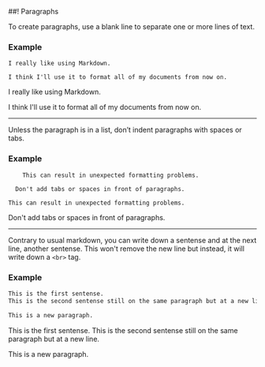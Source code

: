 ##! Paragraphs

To create paragraphs, use a blank line to separate one or more lines of text.

### Example
```
I really like using Markdown.

I think I'll use it to format all of my documents from now on.
```

I really like using Markdown.

I think I'll use it to format all of my documents from now on.

---

Unless the paragraph is in a list, don’t indent paragraphs with spaces or tabs.

### Example
```
    This can result in unexpected formatting problems.

  Don't add tabs or spaces in front of paragraphs.
```

    This can result in unexpected formatting problems.

  Don't add tabs or spaces in front of paragraphs.

---

Contrary to usual markdown, you can write down a sentense and at the next line, another sentense. This won't remove the new line but instead, it will write down a `<br>` tag.

### Example

```md
This is the first sentense.
This is the second sentense still on the same paragraph but at a new line.

This is a new paragraph.
```

This is the first sentense.
This is the second sentense still on the same paragraph but at a new line.

This is a new paragraph.
